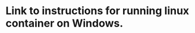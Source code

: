 # Link to instructions for running linux container on Windows.

[](https://linuxhint.com/run-linux-container-on-windows/)

